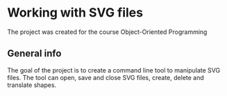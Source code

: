 <h1 id="university-project-for-object-oriented-programming-course---working-with-svg-files">Working with SVG files</h1>

<p>The project was created for the course Object-Oriented Programming</p>

## General info
The goal of the project is to create a command line tool to manipulate SVG files. The tool can open, save and close SVG files, create, delete and translate shapes.
